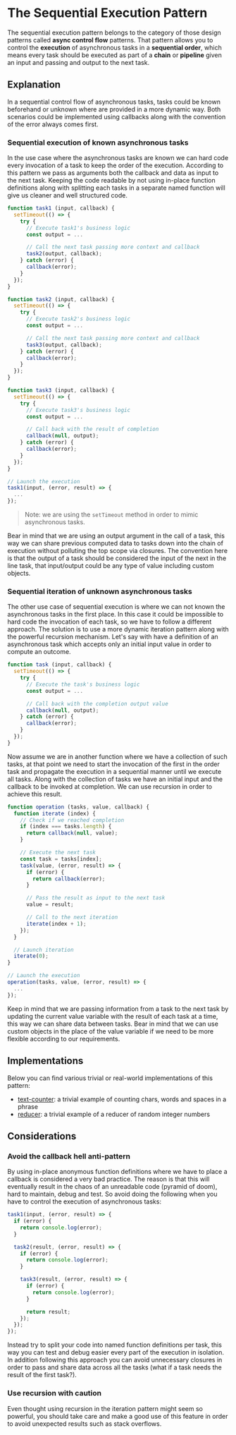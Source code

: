 # The Sequential Execution Pattern #

The sequential execution pattern belongs to the category of those design patterns called **async control flow** patterns. That pattern allows you to control the **execution** of asynchronous tasks in a **sequential order**, which means every task should be executed as part of a **chain** or **pipeline** given an input and passing and output to the next task.

## Explanation ##

In a sequential control flow of asynchronous tasks, tasks could be known beforehand or unknown where are provided in a more dynamic way. Both scenarios could be implemented using callbacks along with the convention of the error always comes first.

### Sequential execution of known asynchronous tasks ###

In the use case where the asynchronous tasks are known we can hard code every invocation of a task to keep the order of the execution. According to this pattern we pass as arguments both the callback and data as input to the next task. Keeping the code readable by not using in-place function definitions along with splitting each tasks in a separate named function will give us cleaner and well structured code.

```javascript
function task1 (input, callback) {
  setTimeout(() => {
    try {
      // Execute task1's business logic
      const output = ...

      // Call the next task passing more context and callback
      task2(output, callback);
    } catch (error) {
      callback(error);
    }
  });
}

function task2 (input, callback) {
  setTimeout(() => {
    try {
      // Execute task2's business logic
      const output = ...

      // Call the next task passing more context and callback
      task3(output, callback);
    } catch (error) {
      callback(error);
    }
  });
}

function task3 (input, callback) {
  setTimeout(() => {
    try {
      // Execute task3's business logic
      const output = ...

      // Call back with the result of completion
      callback(null, output);
    } catch (error) {
      callback(error);
    }
  });
}

// Launch the execution
task1(input, (error, result) => {
  ...
});
```

> Note: we are using the `setTimeout` method in order to mimic asynchronous tasks.

Bear in mind that we are using an output argument in the call of a task, this way we can share previous computed data to tasks down into the chain of execution without polluting the top scope via closures. The convention here is that the output of a task should be considered the input of the next in the line task, that input/output could be any type of value including custom objects.

### Sequential iteration of unknown asynchronous tasks ###

The other use case of sequential execution is where we can not known the asynchronous tasks in the first place. In this case it could be impossible to hard code the invocation of each task, so we have to follow a different approach. The solution is to use a more dynamic iteration pattern along with the powerful recursion mechanism. Let's say with have a definition of an asynchronous task which accepts only an initial input value in order to compute an outcome.

```javascript
function task (input, callback) {
  setTimeout(() => {
    try {
      // Execute the task's business logic
      const output = ...

      // Call back with the completion output value
      callback(null, output);
    } catch (error) {
      callback(error);
    }
  });
}
```

Now assume we are in another function where we have a collection of such tasks, at that point we need to start the invocation of the first in the order task and propagate the execution in a sequential manner until we execute all tasks. Along with the collection of tasks we have an initial input and the callback to be invoked at completion. We can use recursion in order to achieve this result.

```javascript
function operation (tasks, value, callback) {
  function iterate (index) {
    // Check if we reached completion
    if (index === tasks.length) {
      return callback(null, value);
    }

    // Execute the next task
    const task = tasks[index];
    task(value, (error, result) => {
      if (error) {
        return callback(error);
      }

      // Pass the result as input to the next task
      value = result;

      // Call to the next iteration
      iterate(index + 1);
    });
  }

  // Launch iteration
  iterate(0);
}

// Launch the execution
operation(tasks, value, (error, result) => {
  ...
});
```

Keep in mind that we are passing information from a task to the next task by updating the current value variable with the result of each task at a time, this way we can share data between tasks. Bear in mind that we can use custom objects in the place of the value variable if we need to be more flexible according to our requirements.

## Implementations ##

Below you can find various trivial or real-world implementations of this pattern:

* [text-counter](text-counter.js): a trivial example of counting chars, words and spaces in a phrase
* [reducer](reducer.js): a trivial example of a reducer of random integer numbers

## Considerations ##

### Avoid the callback hell anti-pattern ###

By using in-place anonymous function definitions where we have to place a callback is considered a very bad practice. The reason is that this will eventually result in the chaos of an unreadable code (pyramid of doom), hard to maintain, debug and test. So avoid doing the following when you have to control the execution of asynchronous tasks:

```javascript
task1(input, (error, result) => {
  if (error) {
    return console.log(error);
  }

  task2(result, (error, result) => {
    if (error) {
      return console.log(error);
    }

    task3(result, (error, result) => {
      if (error) {
        return console.log(error);
      }

      return result;
    });
  });
});
```

Instead try to split your code into named function definitions per task, this way you can test and debug easier every part of the execution in isolation. In addition following this approach you can avoid unnecessary closures in order to pass and share data across all the tasks (what if a task needs the result of the first task?).

### Use recursion with caution ###

Even thought using recursion in the iteration pattern might seem so powerful, you should take care and make a good use of this feature in order to avoid unexpected results such as stack overflows.